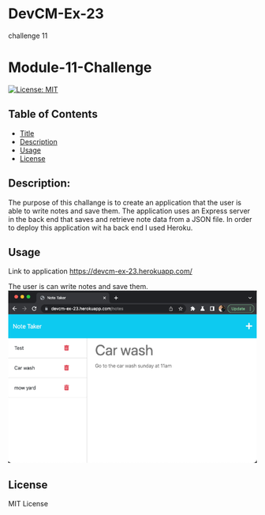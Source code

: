# DevCM-Ex-23
challenge 11
# Module-11-Challenge

[![License: MIT](https://img.shields.io/badge/License-MIT-yellow.svg)](https://opensource.org/licenses/MIT)

  ## Table of Contents
  - [Title](#title)
  - [Description](#description)
  - [Usage](#usage)
  - [License](#license)
  
  ## Description:
  The purpose of this challange is to create an application that the user is able to write notes and save them. The application uses an Express server in the back end that saves and retrieve note data from a JSON file. In order to deploy this application wit ha back end I used Heroku.
  
  ##

  ## Usage
  Link to application
  https://devcm-ex-23.herokuapp.com/

  The user is can write notes and save them. 
  ![screenshot](./Images/Screenshot%202023-02-03%20at%202.45.43%20PM.jpg)

  
  ## License
  MIT License
